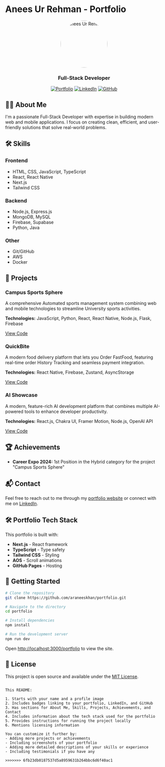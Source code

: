 # Anees Ur Rehman - Portfolio

<div align="center">
  <img src="public/assets/profile.png" alt="Anees Ur Rehman" width="150" style="border-radius: 50%;" />
  <h3>Full-Stack Developer</h3>
  
  [![Portfolio](https://img.shields.io/badge/Portfolio-Visit%20Website-blue?style=for-the-badge&logo=vercel)](https://araneeskhan.github.io/portfolio/)
  [![LinkedIn](https://img.shields.io/badge/LinkedIn-Connect-blue?style=for-the-badge&logo=linkedin)](https://linkedin.com/in/araneeskhan)
  [![GitHub](https://img.shields.io/badge/GitHub-Follow-black?style=for-the-badge&logo=github)](https://github.com/araneeskhan)
</div>

## 👨‍💻 About Me

I'm a passionate Full-Stack Developer with expertise in building modern web and mobile applications. I focus on creating clean, efficient, and user-friendly solutions that solve real-world problems.

## 🛠️ Skills

### Frontend
- HTML, CSS, JavaScript, TypeScript
- React, React Native
- Next.js
- Tailwind CSS

### Backend
- Node.js, Express.js
- MongoDB, MySQL
- Firebase, Supabase
- Python, Java

### Other
- Git/GitHub
- AWS
- Docker

## 🚀 Projects

### Campus Sports Sphere
A comprehensive Automated sports management system combining web and mobile technologies to streamline University sports activities.

**Technologies:** JavaScript, Python, React, React Native, Node.js, Flask, Firebase

[View Code](https://github.com/araneeskhan/CampusSportsSphere)

### QuickBite
A modern food delivery platform that lets you Order FastFood, featuring real-time order History Tracking and seamless payment integration.

**Technologies:** React Native, Firebase, Zustand, AsyncStorage

[View Code](https://github.com/araneeskhan/QuickBite)

### AI Showcase
A modern, feature-rich AI development platform that combines multiple AI-powered tools to enhance developer productivity.

**Technologies:** React.js, Chakra UI, Framer Motion, Node.js, OpenAI API

[View Code](https://github.com/araneeskhan/ai-showcase)

## 🏆 Achievements

- **Career Expo 2024:** 1st Position in the Hybrid category for the project "Campus Sports Sphere"

## 📬 Contact

Feel free to reach out to me through my [portfolio website](https://araneeskhan.github.io/portfolio/#contact) or connect with me on [LinkedIn](https://linkedin.com/in/araneeskhan).

## 🛠️ Portfolio Tech Stack

This portfolio is built with:

- **Next.js** - React framework
- **TypeScript** - Type safety
- **Tailwind CSS** - Styling
- **AOS** - Scroll animations
- **GitHub Pages** - Hosting

## 🚀 Getting Started

```bash
# Clone the repository
git clone https://github.com/araneeskhan/portfolio.git

# Navigate to the directory
cd portfolio

# Install dependencies
npm install

# Run the development server
npm run dev
```

Open [http://localhost:3000/portfolio](http://localhost:3000/portfolio) to view the site.

## 📄 License

This project is open source and available under the [MIT License](LICENSE).
```

This README:

1. Starts with your name and a profile image
2. Includes badges linking to your portfolio, LinkedIn, and GitHub
3. Has sections for About Me, Skills, Projects, Achievements, and Contact
4. Includes information about the tech stack used for the portfolio
5. Provides instructions for running the project locally
6. Mentions licensing information

You can customize it further by:
- Adding more projects or achievements
- Including screenshots of your portfolio
- Adding more detailed descriptions of your skills or experience
- Including testimonials if you have any

>>>>>>> 6fb23db0187537d5a8959631b264bbc6d6f40ac1
